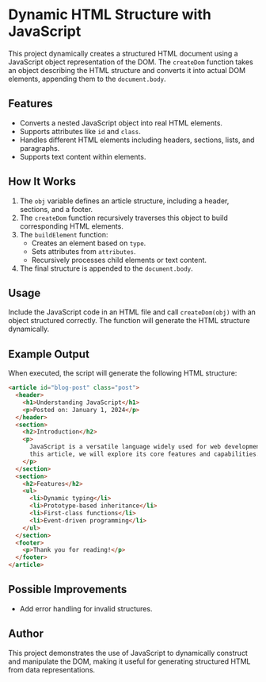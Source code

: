 # Dynamic HTML Structure with JavaScript

This project dynamically creates a structured HTML document using a JavaScript object representation of the DOM. The `createDom` function takes an object describing the HTML structure and converts it into actual DOM elements, appending them to the `document.body`.

## Features

- Converts a nested JavaScript object into real HTML elements.
- Supports attributes like `id` and `class`.
- Handles different HTML elements including headers, sections, lists, and paragraphs.
- Supports text content within elements.

## How It Works

1. The `obj` variable defines an article structure, including a header, sections, and a footer.
2. The `createDom` function recursively traverses this object to build corresponding HTML elements.
3. The `buildElement` function:
   - Creates an element based on `type`.
   - Sets attributes from `attributes`.
   - Recursively processes child elements or text content.
4. The final structure is appended to the `document.body`.

## Usage

Include the JavaScript code in an HTML file and call `createDom(obj)` with an object structured correctly. The function will generate the HTML structure dynamically.

## Example Output

When executed, the script will generate the following HTML structure:

```html
<article id="blog-post" class="post">
  <header>
    <h1>Understanding JavaScript</h1>
    <p>Posted on: January 1, 2024</p>
  </header>
  <section>
    <h2>Introduction</h2>
    <p>
      JavaScript is a versatile language widely used for web development. In
      this article, we will explore its core features and capabilities.
    </p>
  </section>
  <section>
    <h2>Features</h2>
    <ul>
      <li>Dynamic typing</li>
      <li>Prototype-based inheritance</li>
      <li>First-class functions</li>
      <li>Event-driven programming</li>
    </ul>
  </section>
  <footer>
    <p>Thank you for reading!</p>
  </footer>
</article>
```

## Possible Improvements

- Add error handling for invalid structures.

## Author

This project demonstrates the use of JavaScript to dynamically construct and manipulate the DOM, making it useful for generating structured HTML from data representations.
